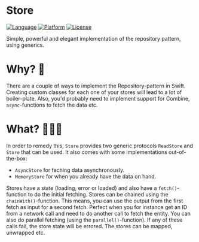 # Store

[![Language](https://img.shields.io/static/v1.svg?label=language&message=Swift%205&color=FA7343&logo=swift&style=flat-square)](https://swift.org)
[![Platform](https://img.shields.io/static/v1.svg?label=platforms&message=iOS%20|%20tvOS%20|%20watchOS%20|%20macOS&logo=apple&style=flat-square)](https://apple.com)
[![License](https://img.shields.io/cocoapods/l/Crossroad.svg?style=flat-square)](https://github.com/rundfunk47/store/blob/main/LICENSE)

Simple, powerful and elegant implementation of the repository pattern, using generics. 

# Why? 🤔

There are a couple of ways to implement the Repository-pattern in Swift. Creating custom classes for each one of your stores will lead to a lot of boiler-plate. Also, you'd probably need to implement support for Combine, `async`-functions to fetch the data etc.

# What? 🤷🏽‍♂️

In order to remedy this, `Store` provides two generic protocols `ReadStore` and `Store` that can be used. It also comes with some implementations out-of-the-box: 

* `AsyncStore` for feching data asynchronously.
* `MemoryStore` for when you already have the data on hand.

Stores have a state (loading, error or loaded) and also have a `fetch()`-function to do the initial fetching. Stores can be chained using the `chainWith()`-function. This means, you can use the output from the first fetch as input for a second fetch. Perfect when you for instance get an ID from a network call and need to do another call to fetch the entity. You can also do parallel fetching (using the `parallel()`-function). If any of these calls fail, the store state will be errored. The stores can be mapped, unwrapped etc.


